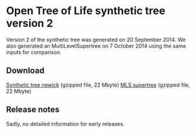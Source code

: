 # Open Tree of Life synthetic tree version 2

Version 2 of the synthetic tree was generated on 20 September 2014. We also generated an MultiLevelSupertree on 7 October 2014 using the same inputs for comparison.

## Download

[Synthetic tree newick](http://files.opentreeoflife.org/trees/draftversion2.tre.gz) (gzipped file, 22 Mbyte)
[MLS supertree](http://files.opentreeoflife.org/trees/MLS_7October2014.tre.gz) (gzipped file, 22 Mbyte)

## Release notes

Sadly, no detailed information for early releases.
